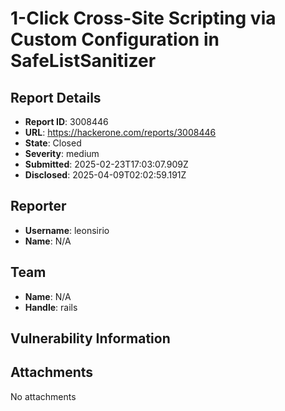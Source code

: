 # 1-Click Cross-Site Scripting via Custom Configuration in SafeListSanitizer

## Report Details
- **Report ID**: 3008446
- **URL**: https://hackerone.com/reports/3008446
- **State**: Closed
- **Severity**: medium
- **Submitted**: 2025-02-23T17:03:07.909Z
- **Disclosed**: 2025-04-09T02:02:59.191Z

## Reporter
- **Username**: leonsirio
- **Name**: N/A

## Team
- **Name**: N/A
- **Handle**: rails

## Vulnerability Information


## Attachments
No attachments
